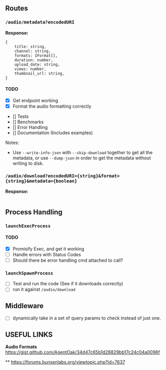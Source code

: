 ## Routes

### `/audio/metadata?encodedURI`

**Response:**
```
{
    title: string,
    channel: string,
    formats: IFormat[],
    duration: number,
    upload_date: string,
    views: number,
    thumbnail_url: string,
}
```

#### TODO
- [X] Get endpoint working
- [X] Format the audio formatting correctly
- [] Tests
- [] Benchmarks
- [] Error Handling
- [] Documentation (Includes examples)

Notes:
- Use `--write-info-json` with `--skip-download` together to get all the metadata, or use `--dump-json` in order to get the metadata without writing to disk. 

### `/audio/download?encodedURI={string}&format={string}&metadata={boolean}`

**Response:**
```

```

## Process Handling

### `launchExecProcess`

#### TODO
- [X] Promisify Exec, and get it working
- [ ] Handle errors with Status Codes
- [ ] Should there be error handling cmd attached to call?

### `launchSpawnProcess`
- [ ] Test and run the code (See if it downloads correctly)
- [ ] run it against `/audio/download`

## Middleware

- [ ] dynamically take in a set of query params to check instead of just one. 

## USEFUL LINKS

**Audio Formats**
https://gist.github.com/AgentOak/34d47c65b1d28829bb17c24c04a0096f

**
https://forums.bunsenlabs.org/viewtopic.php?id=7637